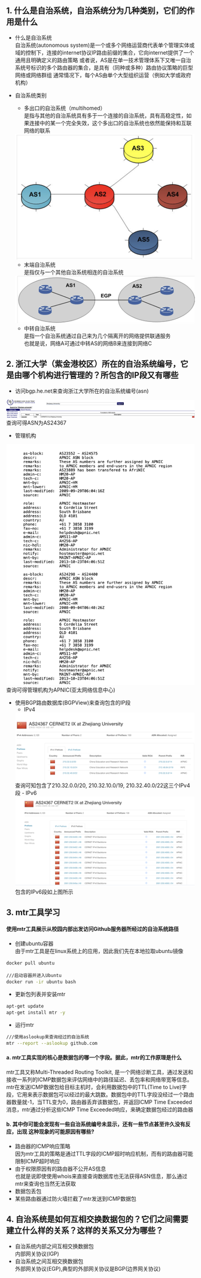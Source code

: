 ## 1. 什么是自治系统，自治系统分为几种类别，它们的作用是什么
- 什么是自治系统  
自治系统(autonomous system)是一个或多个网络运营商代表单个管理实体或域的控制下，连接的internet协议IP路由前缀的集合，它向internet提供了一个通用且明确定义的路由策略
或者说，AS是在单一技术管理体系下又唯一自治系统号标识的多个路由器的集合，是具有（同种或多种）路由协议策略的巨型网络或网络群组
通常情况下，每个AS由单个大型组织运营（例如大学或政府机构）
- 自治系统类别  
    - 多出口的自治系统（multihomed）  
    是指与其他的自治系统具有多于一个连接的自治系统，具有高稳定性，如果连接中的某一个完全失效，这个多出口的自治系统也依然能保持和互联网络的联系
    <img src="images/多出口自治系统.png" >

    - 末端自治系统  
    是指仅与一个其他自治系统相连的自治系统
    <img src="images/末端自治系统.png" >

    - 中转自治系统  
    是指一个自治系统通过自己来为几个隔离开的网络提供联通服务  
    也就是说，网络A可通过中转AS的网络B来连接到网络C

## 2. 浙江大学（紫金港校区）所在的自治系统编号，它是由哪个机构进行管理的？所包含的IP段又有哪些
- 访问bgp.he.net来查询浙江大学所在的自治系统编号(asn)
<img src="images/浙江大学自治系统.png" >
查询可得ASN为AS24367

- 管理机构  
<img src="images/Whois查询.png">
查询可得管理机构为APNIC(亚太网络信息中心)  

- 使用BGP路由数据库(BGPView)来查询包含的IP段
    - IPv4
    <img src="images/IPv4.png">
    查询可知包含了210.32.0.0/20, 210.32.10.0/19, 210.32.40.0/22这三个IPv4段
    - IPv6
    <img src="images/IPv6.png">
    包含的IPv6段如上图所示

## 3. mtr工具学习
#### 使用mtr工具展示从校园内部出发访问Github服务器所经过的自治系统路径
- 创建ubuntu容器  
由于mtr工具是在linux系统上的应用，因此我们先在本地拉取ubuntu镜像
```bash
docker pull ubuntu

///启动容器并进入Ubuntu
docker run -ir ubuntu bash

```
- 更新包列表并安装mtr  
```bash
apt-get update
apt-get install mtr -y
```
- 运行mtr
```bash
///使用aslookup来查询经过的自治系统
mtr --report --aslookup github.com
```

#### a. mtr工具实现的核心是数据包的哪一个字段。据此，mtr的工作原理是什么
mtr工具又称Multi-Threaded Routing Toolkit, 是一个网络诊断工具，通过发送和接收一系列的ICMP数据包来评估网络中的路径延迟、丢包率和网络带宽等信息。
mtr在发送ICMP数据包给目标主机时，会利用数据包中的TTL(Time to Live)字段，它用来表示数据包可以经过的最大跳数。数据包中的TTL字段没经过一个路由器数量就-1，当TTL变为0，路由器丢弃该数据包，并返回ICMP Time Exceeded消息，mtr通过分析这些ICMP Time Exceeded响应，来确定数据包经过的路由器
#### b. 其中你可能会发现有一些自治系统编号未显示，还有一些节点甚至许久没有反应，出现 这种现象的可能原因有哪些?
- 路由器的ICMP响应策略  
因为mtr工具的策略是通过TTL字段的ICMP超时响应机制，而有的路由器可能限制ICMP超时响应
- 由于权限原因有的路由器不公开AS信息  
也就是说即使使用whois来直接查询数据库也无法获得ASN信息，那么通过mtr来查询也当然无法获取
- 数据包丢包
- 某些路由器通过防火墙拦截了mtr发送到ICMP数据包

## 4. 自治系统是如何互相交换数据包的？它们之间需要建立什么样的关系？这样的关系又分为哪些？
- 自治系统内部之间互相交换数据包  
内部网关协议(IGP)
- 自治系统之间互相交换数据包  
外部网关协议(EGP),典型的外部网关协议是BGP(边界网关协议)


